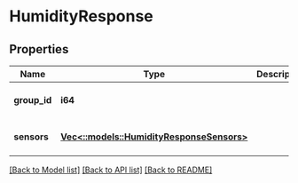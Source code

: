 # HumidityResponse

## Properties
Name | Type | Description | Notes
------------ | ------------- | ------------- | -------------
**group_id** | **i64** |  | [optional] [default to null]
**sensors** | [**Vec<::models::HumidityResponseSensors>**](HumidityResponse_sensors.md) |  | [optional] [default to null]

[[Back to Model list]](../README.md#documentation-for-models) [[Back to API list]](../README.md#documentation-for-api-endpoints) [[Back to README]](../README.md)


